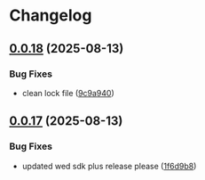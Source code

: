 # Changelog

## [0.0.18](https://github.com/HCL-CDP-TA/hclcdp-web-sdk-react/compare/v0.0.17...v0.0.18) (2025-08-13)


### Bug Fixes

* clean lock file ([9c9a940](https://github.com/HCL-CDP-TA/hclcdp-web-sdk-react/commit/9c9a9400337ab315bfaaf754856a5d56d4929cfa))

## [0.0.17](https://github.com/HCL-CDP-TA/hclcdp-web-sdk-react/compare/v0.0.16...v0.0.17) (2025-08-13)


### Bug Fixes

* updated wed sdk plus release please ([1f6d9b8](https://github.com/HCL-CDP-TA/hclcdp-web-sdk-react/commit/1f6d9b8f96d03aa330a34ed174ded55f4c84156c))
